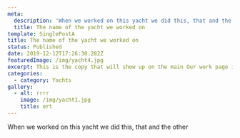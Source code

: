 ```yaml
---
meta:
  description: 'When we worked on this yacht we did this, that and the other'
  title: The name of the yacht we worked on
template: SinglePostA
title: The name of the yacht we worked on
status: Published
date: 2019-12-12T17:26:30.282Z
featuredImage: /img/yacht4.jpg
excerpt: This is the copy that will show up on the main Our work page in the card
categories:
  - category: Yachts
gallery:
  - alt: rrrr
    image: /img/yacht1.jpg
    title: ert
---
```

When we worked on this yacht we did this, that and the other

